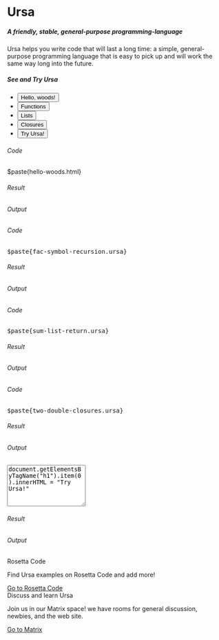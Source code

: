 # Ursa

<div class="row mb-3">
    <div class="col-sm-6 mb-3 mb-sm-0">
        <h5>A friendly, stable, general-purpose programming-language</h5>
        Ursa helps you write code that will last a long time: a simple, general-purpose programming language that is easy to pick up and will work the same way long into the future.
    </div>
    <div class="col-sm-6 mb-3 mb-sm-0">
        <div class="card">
            <div class="card-header">
                <h5>See and Try Ursa</h5>
                <ul class="nav nav-tabs card-header-tabs" id="codeTab" role="tablist">
                    <li class="nav-item" role="presentation">
                        <button class="nav-link active" id="hello-tab" data-bs-toggle="tab" data-bs-target="#hello-tab-pane" type="button" role="tab" aria-controls="hello-tab-pane" aria-selected="true">Hello, woods!</button>
                    </li>
                    <li class="nav-item" role="presentation">
                        <button class="nav-link" id="functions-tab" data-bs-toggle="tab" data-bs-target="#functions-tab-pane" type="button" role="tab" aria-controls="functions-tab-pane" aria-selected="false">Functions</button>
                    </li>
                    <li class="nav-item" role="presentation">
                        <button class="nav-link" id="lists-tab" data-bs-toggle="tab" data-bs-target="#lists-tab-pane" type="button" role="tab" aria-controls="lists-tab-pane" aria-selected="false">Lists</button>
                    </li>
                    <li class="nav-item" role="presentation">
                        <button class="nav-link" id="closures-tab" data-bs-toggle="tab" data-bs-target="#closures-tab-pane" type="button" role="tab" aria-controls="closures-tab-pane" aria-selected="false">Closures</button>
                    </li>
                    <li class="nav-item" role="presentation">
                        <button class="nav-link btn btn-primary highlight-button" id="try-tab" data-bs-toggle="tab" data-bs-target="#try-tab-pane" type="button" role="tab" aria-controls="try-tab-pane" aria-selected="false">Try Ursa!</button>
                    </li>
                </ul>
            </div>
            <div class="card-body tab-content">
                <div class="tab-pane fade show active" id="hello-tab-pane" role="tabpanel" aria-labelledby="hello-tab" tabindex="0">
                    <div class="card">
                        <div class="card-header"><h6>Code</h6></div>
                        <div class="card-body" id="hello-input">$paste{hello-woods.html}</div>
                    </div>
                    <div class="card">
                        <div class="card-header"><h6>Result</h6></div>
                        <div class="card-body" id="hello-result"></div>
                    </div>
                    <div class="card">
                        <div class="card-header"><h6>Output</h6></div>
                        <div class="card-body" id="hello-output"></div>
                    </div>
                </div>
                <div class="tab-pane fade" id="functions-tab-pane" role="tabpanel" aria-labelledby="functions-tab" tabindex="0">
                    <div class="card">
                        <div class="card-header"><h6>Code</h6></div>
                        <div class="card-body" id="functions-input"><pre>$paste{fac-symbol-recursion.ursa}</pre></div>
                    </div>
                    <div class="card">
                        <div class="card-header"><h6>Result</h6></div>
                        <div class="card-body" id="functions-result"></div>
                    </div>
                    <div class="card">
                        <div class="card-header"><h6>Output</h6></div>
                        <div class="card-body" id="functions-output"></div>
                    </div>
                </div>
                <div class="tab-pane fade" id="lists-tab-pane" role="tabpanel" aria-labelledby="lists-tab" tabindex="0">
                    <div class="card">
                        <div class="card-header"><h6>Code</h6></div>
                        <div class="card-body" id="lists-input"><pre>$paste{sum-list-return.ursa}</pre></div>
                    </div>
                    <div class="card">
                        <div class="card-header"><h6>Result</h6></div>
                        <div class="card-body" id="lists-result"></div>
                    </div>
                    <div class="card">
                        <div class="card-header"><h6>Output</h6></div>
                        <div class="card-body" id="lists-output"></div>
                    </div>
                </div>
                <div class="tab-pane fade" id="closures-tab-pane" role="tabpanel" aria-labelledby="closures-tab" tabindex="0">
                    <div class="card">
                        <div class="card-header"><h6>Code</h6></div>
                        <div class="card-body" id="closures-input"><pre>$paste{two-double-closures.ursa}</pre></div>
                    </div>
                    <div class="card">
                        <div class="card-header"><h6>Result</h6></div>
                        <div class="card-body" id="closures-result"></div>
                    </div>
                    <div class="card">
                        <div class="card-header"><h6>Output</h6></div>
                        <div class="card-body" id="closures-output"></div>
                    </div>
                </div>
                <div class="tab-pane fade" id="try-tab-pane" role="tabpanel" aria-labelledby="try-tab" tabindex="0">
                    <textarea id="ursa-input" rows="6" spellcheck="false">document.getElementsByTagName("h1").item(0).innerHTML = "Try Ursa!"</textarea>
                    <div class="card">
                        <div class="card-header"><h6>Result</h6></div>
                        <div class="card-body" id="ursa-result"></div>
                    </div>
                    <div class="card">
                        <div class="card-header"><h6>Output</h6></div>
                        <div class="card-body" id="ursa-output"></div>
                    </div>
                </div>
            </div>
        </div>
    </div>
</div>
<div class="row">
    <div class="col-sm-6 mb-3 mb-sm-0 mx-auto">
        <div class="card-group">
            <div class="card">
                <div class="card-header">Rosetta Code</div>
                <div class="card-body link-card">
                    <p>Find Ursa examples on Rosetta Code and add more!</p>
                    <div class="link-card-spacer"></div>
                    <div><a class="btn btn-primary" href="https://www.rosettacode.org/wiki/Category:Ursalang">Go to Rosetta Code</a></div>
                </div>
            </div>
            <div class="card">
                <div class="card-header">Discuss and learn Ursa</div>
                <div class="card-body link-card">
                    <p>Join us in our Matrix space! we have rooms for general discussion, newbies, and the web site.</p>
                    <div class="link-card-spacer"></div>
                    <div><a class="btn btn-primary" href="https://matrix.to/#/#ursalang:matrix.org">Go to Matrix</a></div>
                </div>
            </div>
        </div>
    </div>
</div>

<div id="hlcode"></div>

<script src="/bundle.js"></script>
